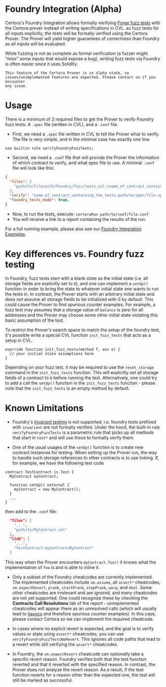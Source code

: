 Foundry Integration (Alpha)
=================

Certora's Foundry Integration allows formally verifying [Forge fuzz tests](https://book.getfoundry.sh/forge/fuzz-testing) with the Certora prover instead of writing specifications in CVL.
as fuzz tests for all inputs explicitly, the tests will be formally verified using the Certora Prover.
The Prover will yield higher guarantees of correctness than Foundry as all inputs will be evaluated. 

While fuzzing is not as complete as formal verification (a fuzzer might “miss” some inputs that would expose a bug), 
writing fuzz tests via Foundry is often easier since it uses Solidity.



```{caution}
This feature of the Certora Prover is in alpha state, so issues/unimplemented features are expected. Please contact us if you encounter 
any issue.
```

# Usage

There is a minimum of 2 required files to get the Prover to verify Foundry fuzz tests: A `.spec` file (written in CVL), and a `.conf` file. 

- First, we need a `.spec` file written in CVL to tell the Prover what to verify. The file is very simple, and in the minimal case 
has exactly one line:

```solidity
use builtin rule verifyFoundryFuzzTests;
```

- Second, we need a `.conf` file that will provide the Prover the information of which contract to verify, and what spec file to use. 
A minimal `.conf` file will look like this:

```json
{
  "files": [
    "path/to/file/with/Foundry/fuzz/tests.sol:<name_of_contract_containing_the_tests>",
  ],
  "verify": "name_of_contract_containing_the_tests:path/to/spec/file.spec",
  "foundry_tests_mode": true,
}
```

- Now, to run the tests, execute:
`certoraRun path/to/conf/file.conf`
- You will receive a link to a report containing the results of the run.

For a full running example, please also see our [Foundry Integration Examples](https://github.com/Certora/Examples/tree/master/FoundryIntegration).

# Key differences vs. Foundry fuzz testing

In Foundry, fuzz tests start with a blank state as the initial state (i.e. all storage fields are explicitly set to `0`), and one can implement 
a `setUp()` function in order to bring the state to whatever initial state one wants to run the tests in. In contrast, the Prover starts with 
an arbitrary initial state and does _not_ assume all storage fields to be initialized with 0 by default. This could cause the Prover to find 
spurious counter examples. For example, a fuzz test may assumes that a storage value of `balance` is zero for all addresses and the Prover may 
choose some other initial state violating this basic assumption of the test. 

To restrict the Prover's search space to match the setup of the foundry test, it's possible write a special CVL function  `init_fuzz_tests` 
that acts as a setup in CVL. 

```solidity
override function init_fuzz_tests(method f, env e) {
  // your initial state assumptions here
}
 ```
Depending on your fuzz test, it may be required to use the `reset_storage` command in the `init_fuzz_tests` function. This will explicitly set all 
storage fields of a contract to `0` before running the test. Alternatively, one could try to add a call the `setUp()` function in the 
`init_fuzz_tests` function - please note that the `init_fuzz_tests` is an empty method by default.

# Known Limitations 
- Foundry's [Invariant testing](https://book.getfoundry.sh/forge/invariant-testing) is not supported, i.e. foundry tests prefixed with 
`invariant` are not formally verified. Under the hood, the built-in rule `verifyFoundryFuzzTests` is a parametric rule that picks up all methods 
that start in `test*` and will use these to formally verify them. 

- One of the usual usages of the `setUp()` function is to create new contract instances for testing.
When setting up the Prover run, the way to handle such storage references to other contracts is to use linking. If, for example,
 we have the following test code

```solidity
contract TestContract is Test {
  MyContract myContract;
	
  function setUp() external {
    myContract = new MyContract();
  }
  ...
}
```

then add to the `.conf` file:

```json
  "files": [
    "...",
    "path/to/MyContract.sol"
  ],
  "link": [
    "...",
    "TestContract:myContract=MyContract"
  ]
```

This way when the Prover encounters `myContract.foo()` it knows what the implementation of `foo` is and is able to inline it.

- Only a subset of the Foundry cheatcodes are currently implemented.
The implemented cheatcodes include `vm.assume`, all `assert*` cheatcodes, `vm.expectRevert`, `prank`, `startPrank`, `stopPrank`, 
`warp`, and `deal`. Some other cheatcodes are irrelevant and are ignored, and many cheatcodes are not yet supported. One could 
recognize these by checking the **Contracts Call Resolutions** tab of the report - unimplemented cheatcodes will appear there 
as an unresolved calls (which will usually lead to [havocs](https://docs.certora.com/en/latest/docs/user-guide/glossary.html#term-havoc) 
and therefore spurious counter examples). In this case, please contact Certora so we can implement the required cheatcode.

- In cases where no explicit revert is expected, and the goal is to verify values or state using `assert*` cheatcodes, 
you can use `verifyFoundryFuzzTestsNoRevert`. This ignores all code paths that lead to a revert while still verifying the `assert*` cheatcodes.

- In Foundry, the `vm.expectRevert` cheatcode can optionally take a specific revert reason. 
Foundry verifies both that the test function reverted and that it reverted with the specified reason. 
In contrast, the Prover does not analyze the revert reason. As a result, if the test function reverts for a reason other than 
the expected one, the test will still be marked as successful.